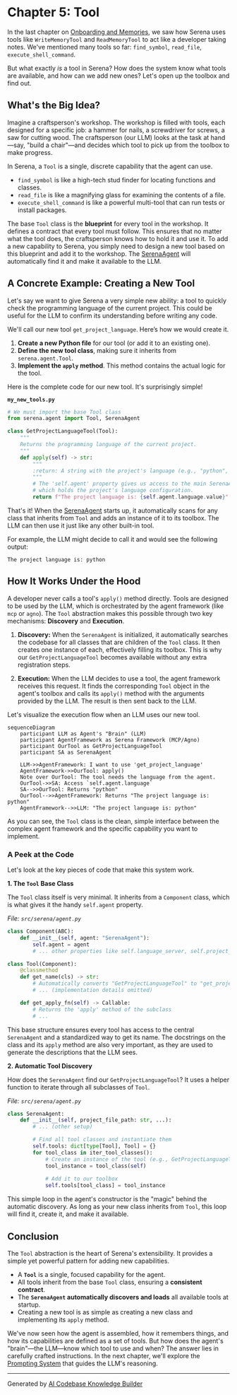 # Chapter 5: Tool

In the last chapter on [Onboarding and Memories](04_onboarding_and_memories_.md), we saw how Serena uses tools like `WriteMemoryTool` and `ReadMemoryTool` to act like a developer taking notes. We've mentioned many tools so far: `find_symbol`, `read_file`, `execute_shell_command`.

But what exactly *is* a tool in Serena? How does the system know what tools are available, and how can we add new ones? Let's open up the toolbox and find out.

## What's the Big Idea?

Imagine a craftsperson's workshop. The workshop is filled with tools, each designed for a specific job: a hammer for nails, a screwdriver for screws, a saw for cutting wood. The craftsperson (our LLM) looks at the task at hand—say, "build a chair"—and decides which tool to pick up from the toolbox to make progress.

In Serena, a `Tool` is a single, discrete capability that the agent can use.
- `find_symbol` is like a high-tech stud finder for locating functions and classes.
- `read_file` is like a magnifying glass for examining the contents of a file.
- `execute_shell_command` is like a powerful multi-tool that can run tests or install packages.

The base `Tool` class is the **blueprint** for every tool in the workshop. It defines a contract that every tool must follow. This ensures that no matter what the tool does, the craftsperson knows how to hold it and use it. To add a new capability to Serena, you simply need to design a new tool based on this blueprint and add it to the workshop. The [SerenaAgent](03_serenaagent_.md) will automatically find it and make it available to the LLM.

## A Concrete Example: Creating a New Tool

Let's say we want to give Serena a very simple new ability: a tool to quickly check the programming language of the current project. This could be useful for the LLM to confirm its understanding before writing any code.

We'll call our new tool `get_project_language`. Here’s how we would create it.

1.  **Create a new Python file** for our tool (or add it to an existing one).
2.  **Define the new tool class**, making sure it inherits from `serena.agent.Tool`.
3.  **Implement the `apply` method**. This method contains the actual logic for the tool.

Here is the complete code for our new tool. It's surprisingly simple!

**`my_new_tools.py`**
```python
# We must import the base Tool class
from serena.agent import Tool, SerenaAgent

class GetProjectLanguageTool(Tool):
    """
    Returns the programming language of the current project.
    """
    def apply(self) -> str:
        """
        :return: A string with the project's language (e.g., "python", "java").
        """
        # The 'self.agent' property gives us access to the main SerenaAgent
        # which holds the project's language configuration.
        return f"The project language is: {self.agent.language.value}"
```

That's it! When the [SerenaAgent](03_serenaagent_.md) starts up, it automatically scans for any class that inherits from `Tool` and adds an instance of it to its toolbox. The LLM can then use it just like any other built-in tool.

For example, the LLM might decide to call it and would see the following output:
```
The project language is: python
```

## How It Works Under the Hood

A developer never calls a tool's `apply()` method directly. Tools are designed to be used by the LLM, which is orchestrated by the agent framework (like `mcp` or `agno`). The `Tool` abstraction makes this possible through two key mechanisms: **Discovery** and **Execution**.

1.  **Discovery:** When the `SerenaAgent` is initialized, it automatically searches the codebase for all classes that are children of the `Tool` class. It then creates one instance of each, effectively filling its toolbox. This is why our `GetProjectLanguageTool` becomes available without any extra registration steps.

2.  **Execution:** When the LLM decides to use a tool, the agent framework receives this request. It finds the corresponding `Tool` object in the agent's toolbox and calls its `apply()` method with the arguments provided by the LLM. The result is then sent back to the LLM.

Let's visualize the execution flow when an LLM uses our new tool.

```mermaid
sequenceDiagram
    participant LLM as Agent's "Brain" (LLM)
    participant AgentFramework as Serena Framework (MCP/Agno)
    participant OurTool as GetProjectLanguageTool
    participant SA as SerenaAgent

    LLM->>AgentFramework: I want to use 'get_project_language'
    AgentFramework->>OurTool: apply()
    Note over OurTool: The tool needs the language from the agent.
    OurTool->>SA: Access `self.agent.language`
    SA-->>OurTool: Returns "python"
    OurTool-->>AgentFramework: Returns "The project language is: python"
    AgentFramework-->>LLM: "The project language is: python"
```
As you can see, the `Tool` class is the clean, simple interface between the complex agent framework and the specific capability you want to implement.

### A Peek at the Code

Let's look at the key pieces of code that make this system work.

**1. The `Tool` Base Class**

The `Tool` class itself is very minimal. It inherits from a `Component` class, which is what gives it the handy `self.agent` property.

*File: `src/serena/agent.py`*
```python
class Component(ABC):
    def __init__(self, agent: "SerenaAgent"):
        self.agent = agent
        # ... other properties like self.language_server, self.project_root, etc.

class Tool(Component):
    @classmethod
    def get_name(cls) -> str:
        # Automatically converts "GetProjectLanguageTool" to "get_project_language"
        # ... (implementation details omitted)

    def get_apply_fn(self) -> Callable:
        # Returns the 'apply' method of the subclass
        # ...
```
This base structure ensures every tool has access to the central `SerenaAgent` and a standardized way to get its name. The docstrings on the class and its `apply` method are also very important, as they are used to generate the descriptions that the LLM sees.

**2. Automatic Tool Discovery**

How does the `SerenaAgent` find our `GetProjectLanguageTool`? It uses a helper function to iterate through all subclasses of `Tool`.

*File: `src/serena/agent.py`*
```python
class SerenaAgent:
    def __init__(self, project_file_path: str, ...):
        # ... (other setup)

        # Find all tool classes and instantiate them
        self.tools: dict[type[Tool], Tool] = {}
        for tool_class in iter_tool_classes():
            # Create an instance of the tool (e.g., GetProjectLanguageTool)
            tool_instance = tool_class(self)
            
            # Add it to our toolbox
            self.tools[tool_class] = tool_instance
```
This simple loop in the agent's constructor is the "magic" behind the automatic discovery. As long as your new class inherits from `Tool`, this loop will find it, create it, and make it available.

## Conclusion

The `Tool` abstraction is the heart of Serena's extensibility. It provides a simple yet powerful pattern for adding new capabilities.

-   A **`Tool`** is a single, focused capability for the agent.
-   All tools inherit from the base `Tool` class, ensuring a **consistent contract**.
-   The **`SerenaAgent` automatically discovers and loads** all available tools at startup.
-   Creating a new tool is as simple as creating a new class and implementing its `apply` method.

We've now seen how the agent is assembled, how it remembers things, and how its capabilities are defined as a set of tools. But how does the agent's "brain"—the LLM—know which tool to use and when? The answer lies in carefully crafted instructions. In the next chapter, we'll explore the [Prompting System](06_prompting_system_.md) that guides the LLM's reasoning.

---

Generated by [AI Codebase Knowledge Builder](https://github.com/The-Pocket/Tutorial-Codebase-Knowledge)
